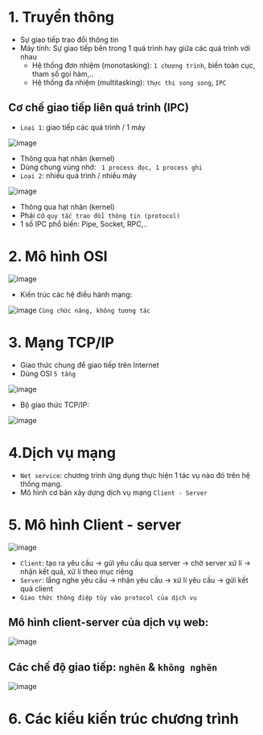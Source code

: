 # 1. Truyền thông
- Sự giao tiếp trao đổi thông tin
- Máy tính: Sự giao tiếp bên trong 1 quá trình hay giữa các quá trình với nhau
  - Hệ thống đơn nhiệm (monotasking): `1 chương trình`, biến toàn cục, tham số gọi hàm,..
  - Hệ thống đa nhiệm (multitasking): `thực thi song song`, `IPC`
## Cơ chế giao tiếp liên quá trinh (IPC)
- `Loại 1`: giao tiếp các quá trình / 1 máy

![image](https://user-images.githubusercontent.com/88178841/183802108-744eef8d-0cf0-47a1-8565-ee76e06f7dc5.png)
  - Thông qua hạt nhân (kernel)
  - Dùng chung vùng nhớ: ` 1 process đọc, 1 process ghi`
- `Loại 2`: nhiều quá trình / nhiều máy

![image](https://user-images.githubusercontent.com/88178841/183803263-505e7e09-2238-4b3d-9c16-8b0a4cfa7b2c.png)
- Thông qua hạt nhân (kernel)
- Phải có `quy tắc trao đổi thông tin (protocol)`
- 1 số IPC phổ biến: Pipe, Socket, RPC,..

# 2. Mô hình OSI

![image](https://user-images.githubusercontent.com/88178841/183804072-6c969ebe-1f26-48ce-b359-42e214346a11.png)
- Kiến trúc các hệ điều hành mạng:

![image](https://user-images.githubusercontent.com/88178841/183810278-798a8dce-9fba-4769-b9f3-223ee63c37ea.png)
`Cùng chức năng, không tương tác`

# 3. Mạng TCP/IP
- Giao thức chung để giao tiếp trên Internet
- Dùng OSI `5 tầng`

![image](https://user-images.githubusercontent.com/88178841/183813127-e42edc45-7b44-47ec-98ce-c972b288cf42.png)

- Bộ giao thức TCP/IP:

![image](https://user-images.githubusercontent.com/88178841/204540176-db68debd-2fcf-4b14-922a-37f28b06b3f2.png)
# 4.Dịch vụ mạng
- `Net service`: chương trình ứng dụng thực hiện 1 tác vụ nào đó trên hệ thống mạng.
- Mô hình cơ bản xây dựng dịch vụ mạng `Client - Server`
# 5. Mô hình Client - server
![image](https://user-images.githubusercontent.com/88178841/204542324-6bd224e9-db8f-4340-b585-04232b19c83c.png)
- `Client`: tạo ra yêu cầu -> gửi yêu cầu qua server -> chờ server xử lí -> nhận kết quả, xử lí theo mục riêng
- `Server`: lắng nghe yêu cầu -> nhận yêu cầu -> xử lí yêu cầu -> gửi kết quả client
- `Giao thức thông điệp tùy vào protocol của dịch vụ`
## Mô hình client-server của dịch vụ web:
![image](https://user-images.githubusercontent.com/88178841/204543489-6f3c3494-3a69-48ec-af80-b2e4269c289a.png)
## Các chế độ giao tiếp: `nghẽn` & `không nghẽn`
![image](https://user-images.githubusercontent.com/88178841/204543929-bdcf63a5-48cd-41e8-9cbc-0bf34fe1d497.png)

# 6. Các kiểu kiến trúc chương trình
